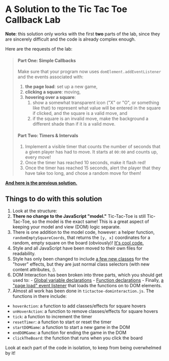 # A Solution to the Tic Tac Toe Callback Lab

**Note**: this solution only works with the first **two** parts of the lab,
since they are sincerely difficult and the code is already complex enough.

Here are the requests of the lab:

> #### Part One: Simple Callbacks
> 
> Make sure that your program now uses `domElement.addEventListener` and the
> events associated with:
> 
> 1. **the page load**: set up a new game,
> 2. **clicking a square**: moving,
> 3. **hovering over a square**: 
>    1. show a somewhat transparent icon ("X" or "O", or something like that)
>       to represent what value will be entered in the square if clicked, and
>       the square is a valid move, and
>    2. if the square is an invalid move, make the background a different shade 
>       than if it is a valid move.
> 
> #### Part Two: Timers & Intervals
> 
> 1. Implement a visible timer that counts the number of seconds that a given
>    player has had to move. It starts at `00:00` and counts up, every move!
> 2. Once the timer has reached 10 seconds, make it flash red!
> 3. Once the timer has reached 15 seconds, alert the player that they have
>    take too long, and chose a random move for them!

**[And here is the previous solution.](../../../d02/instructor/ttt_solution)**

## Things to do with this solution

1. Look at the structure:
  1. **There no change to the JavaScript "model."** Tic-Tac-Toe is 
     still Tic-Tac-Toe, so the model is the exact same! This is a great aspect
     of keeping your model and view (DOM) logic separate.
  2. There is one addition to the model code, however: a helper 
     function, `randomEmptySquareCoords`, that returns the `[y, x]` coordinates
     for a random, empty square on the board (obviously)!
     [It's cool code.][randomEmptySquareCoords]
  2. Style and all JavaScript have been moved to their own files for 
     readability.
  3. Style has only been changed to include [a few new classes][newClasses] for
     the "hover" effects, but they are just normal class selectors (with new
     content attributes, :).
  4. DOM Interaction has been broken into three parts, which you should
     get used to:
    - [Global variable declarations][variableDeclarations]
    - [Function declarations][functionDeclarations]
    - Finally, [a "page load" event listener][pageLoad] that loads the 
      functions on to DOM elements.
2. Almost all work has been done in `tictactoe-dominteraction.js`. The 
   functions in there include:
  - `hoverAction`: a function to add classes/effects for square hovers
  - `unHoverAction`: a function to remove classes/effects for square hovers
  - `tick`: a function to increment the timer
  - `resetTimer`: a function to start or reset the timer
  - `startDOMGame`: a function to start a new game in the DOM
  - `endDOMGame`: a function for ending the game in the DOM
  - `clickTheBoard`: the function that runs when you click the board

Look at each part of the code in isolation, to keep from being overwhelmed by 
it!

[randomEmptySquareCoords]: tictactoe-model.js#L107
[newClasses]:              main.css#L53
[variableDeclarations]:    tictactoe-domInteraction.js#L2
[functionDeclarations]:    tictactoe-domInteraction.js#L14
[pageLoad]:                tictactoe-domInteraction.js#L162
